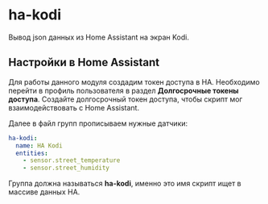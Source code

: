 # ha-kodi

Вывод json данных из Home Assistant на экран Kodi.

## Настройки в Home Assistant

Для работы данного модуля создадим токен доступа в HA.
Необходимо перейти в профиль пользователя в раздел **Долгосрочные токены доступа**. Создайте долгосрочный токен доступа, чтобы скрипт мог взаимодействовать с Home Assistant.

Далее в файл групп прописываем нужные датчики:

```yaml
ha-kodi:
  name: HA Kodi
  entities:
    - sensor.street_temperature
    - sensor.street_humidity
```

Группа должна называться **ha-kodi**, именно это имя скрипт ищет в массиве данных HA.
